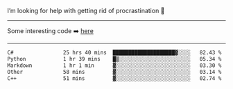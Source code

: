 I’m looking for help with getting rid of procrastination 🤔

-----

Some interesting code :arrow_right: [here](https://github.com/zhen8838/playground)

-----

<!--START_SECTION:waka-->

```txt
C#                25 hrs 40 mins  ████████████████████▓░░░░   82.43 %
Python            1 hr 39 mins    █▒░░░░░░░░░░░░░░░░░░░░░░░   05.34 %
Markdown          1 hr 1 min      ▓░░░░░░░░░░░░░░░░░░░░░░░░   03.30 %
Other             58 mins         ▓░░░░░░░░░░░░░░░░░░░░░░░░   03.14 %
C++               51 mins         ▓░░░░░░░░░░░░░░░░░░░░░░░░   02.74 %
```

<!--END_SECTION:waka-->

<!--
**zhen8838/zhen8838** is a ✨ _special_ ✨ repository because its `README.md` (this file) appears on your GitHub profile.

Here are some ideas to get you started:

- 🔭 I’m currently working on ...
- 🌱 I’m currently learning ...
- 👯 I’m looking to collaborate on ...
 ...
- 💬 Ask me about ...
- 📫 How to reach me: ...
- 😄 Pronouns: ...
- ⚡ Fun fact: ...
-->
